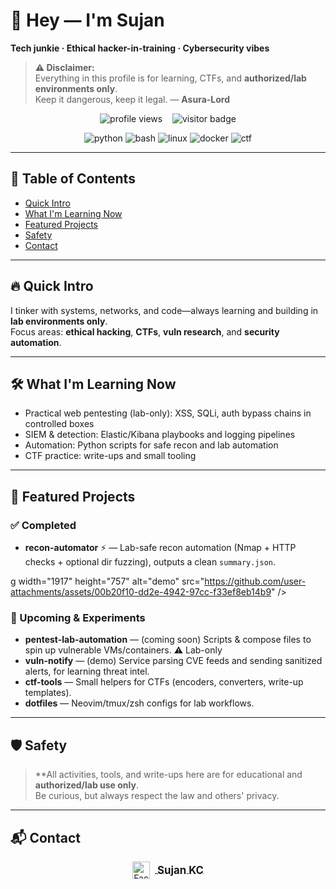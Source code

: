 # 👋 Hey — I'm Sujan  
**Tech junkie · Ethical hacker-in-training · Cybersecurity vibes**

> **⚠️ Disclaimer:**  
> Everything in this profile is for learning, CTFs, and **authorized/lab environments only**.  
> Keep it dangerous, keep it legal. — **Asura-Lord**

<p align="center">
  <img src="https://komarev.com/ghpvc/?username=Asura-Lord&color=green" alt="profile views" />
  &nbsp;&nbsp;
  <img src="https://visitor-badge.laobi.icu/badge?page_id=Asura-Lord.Asura-Lord" alt="visitor badge" />
</p>

<p align="center">
  <!-- Minimal, reliable badges -->
  <img src="https://img.shields.io/badge/Python-3.13-blue?style=for-the-badge&logo=python" alt="python" />
  <img src="https://img.shields.io/badge/Bash-5.3-green?style=for-the-badge&logo=gnu-bash" alt="bash" />
  <img src="https://img.shields.io/badge/Linux-Ubuntu-orange?style=for-the-badge&logo=linux" alt="linux" />
  <img src="https://img.shields.io/badge/Docker-24.0-blue?style=for-the-badge&logo=docker" alt="docker" />
  <img src="https://img.shields.io/badge/CTF-active-red?style=for-the-badge" alt="ctf" />
</p>



---

## 📑 Table of Contents
- [Quick Intro](#-quick-intro)
- [What I'm Learning Now](#-what-im-learning-now)
- [Featured Projects](#-featured-projects)
- [Safety](#safety)
- [Contact](#contact)

---

## 🔥 Quick Intro
I tinker with systems, networks, and code—always learning and building in **lab environments only**.  
Focus areas: **ethical hacking**, **CTFs**, **vuln research**, and **security automation**.

---

## 🛠 What I'm Learning Now
- Practical web pentesting (lab-only): XSS, SQLi, auth bypass chains in controlled boxes  
- SIEM & detection: Elastic/Kibana playbooks and logging pipelines  
- Automation: Python scripts for safe recon and lab automation  
- CTF practice: write-ups and small tooling

---

## 📌 Featured Projects

### ✅ Completed
- **recon-automator** ⚡ — Lab-safe recon automation (Nmap + HTTP checks + optional dir fuzzing), outputs a clean `summary.json`.  
  
g width="1917" height="757" alt="demo" src="https://github.com/user-attachments/assets/00b20f10-dd2e-4942-97cc-f33ef8eb14b9" />

### 🔨 Upcoming & Experiments
- **pentest-lab-automation** — (coming soon) Scripts & compose files to spin up vulnerable VMs/containers. ⚠️ Lab-only
- **vuln-notify** — (demo) Service parsing CVE feeds and sending sanitized alerts, for learning threat intel.
- **ctf-tools** — Small helpers for CTFs (encoders, converters, write-up templates).
- **dotfiles** — Neovim/tmux/zsh configs for lab workflows.

---

## 🛡 Safety
> **All activities, tools, and write-ups here are for educational and **authorized/lab use only**.  
> Be curious, but always respect the law and others' privacy.

---

## 📬 Contact

<p align="center">
  <a href="https://www.facebook.com/share/16irCo484u/" target="_blank">
    <img src="https://cdn.jsdelivr.net/gh/devicons/devicon/icons/facebook/facebook-original.svg" width="28" style="vertical-align:middle; margin-right:8px;" alt="Facebook"/>
    <strong style="font-size:1.2em; vertical-align:middle;">Sujan KC</strong>
  </a>
</p>
